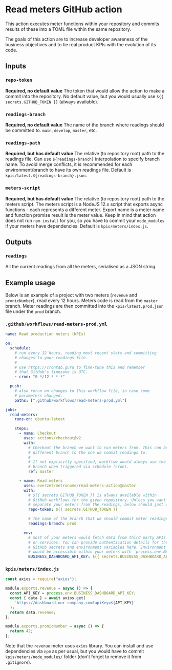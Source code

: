 # Read meters GitHub action

This action executes meter functions within your repository and commits results of these into a
TOML file within the same repository.

The goals of this action are to increase developer awareness of the business objectives and to tie
real product KPIs with the evolution of its code.

## Inputs

### `repo-token`

**Required, no default value** The token that would allow the action to make a commit into the
repository. No default value, but you would usually use `${{ secrets.GITHUB_TOKEN }}` (always
available).

### `readings-branch`

**Required, no default value** The name of the branch where readings should be committed to.
`main`, `develop`, `master`, etc.

### `readings-path`

**Required, but has default value** The relative (to repository root) path to the readings file.
Can use `${readings-branch}` interpolation to specify branch name. To avoid merge conflicts, it is
recommended for each environment/branch to have its own readings file. Default is
`kpis/latest.${readings-branch}.json`.

### `meters-script`

**Required, but has default value** The relative (to repository root) path to the meters script.
The meters script is a NodeJS 12.x script that exports async functions - each represents a
different meter. Export name is a meter name and function promise result is the meter value. Keep
in mind that action does not run `npm install` for you, so you have to commit your `node_modules`
if your meters have dependencies. Default is `kpis/meters/index.js`.

## Outputs

### `readings`

All the current readings from all the meters, serialised as a JSON string.

## Example usage

Below is an example of a project with two meters (`revenue` and `pronicNumber`), read every 12
hours. Meters code is read from the `master` branch. Meter readings are then committed into the
`kpis/latest.prod.json` file under the `prod` branch.

### `.github/workflows/read-meters-prod.yml`

```yaml
name: Read production meters (KPIs)

on:
  schedule:
    # run every 12 hours, reading most recent stats and committing
    # changes to your readings file.
    #
    # use https://crontab.guru to fine-tune this and remember
    # that GitHub's timezone is UTC.
    - cron: "0 */12 * * *"

  push:
    # also rerun on changes to this workflow file, in case some
    # parameters changed.
    paths: [".github/workflows/read-meters-prod.yml"]

jobs:
  read-meters:
    runs-on: ubuntu-latest

    steps:
      - name: Checkout
        uses: actions/checkout@v2
        with:
          # Checkout the branch we want to run meters from. This can be a
          # different branch to the one we commit readings to.
          #
          # If not explicitly specified, workflow would always use the default
          # branch when triggered via schedule (cron).
          ref: master

      - name: Read meters
        uses: everzet/metronome/read-meters-action@master
        with:
          # ${{ secrets.GITHUB_TOKEN }} is always available within
          # GitHub workflows for the given repository. Unless you want to
          # separate your meters from the readings, below should just work.
          repo-token: ${{ secrets.GITHUB_TOKEN }}

          # The name of the branch that we should commit meter readings to.
          readings-branch: prod

        env:
          # most of your meters would fetch data from third party APIs
          # or services. You can provide authentication details for these via
          # GitHub secrets and environment variables here. Environment variables
          # would be accessible within your meters with `process.env.NAME_OF_VAR`
          BUSINESS_DASHBOARD_API_KEY: ${{ secrets.BUSINESS_DASHBOARD_API_KEY }}
```

### `kpis/meters/index.js`

```js
const axios = require("axios");

module.exports.revenue = async () => {
  const API_KEY = process.env.BUSINESS_DASHBOARD_API_KEY;
  const { data } = await axios.get(
    `https://dashboard.our-company.com?apiKey=${API_KEY}`
  );
  return data.revenue;
};

module.exports.pronicNumber = async () => {
  return 42;
};
```

Note that the `revenue` meter uses `axios` library. You can install and use dependencies via `npm`
as per usual, but you would have to commit `kpis/meters/node_modules/` folder (don't forget to
remove it from `.gitignore`).
